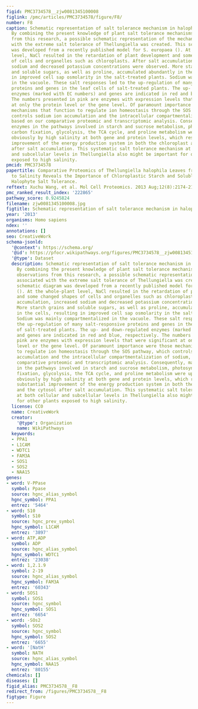 ```yaml
---
figid: PMC3734578__zjw0081345100008
figlink: /pmc/articles/PMC3734578/figure/F8/
number: F8
caption: Schematic representation of salt tolerance mechanism in halophyte Thellungiella.
  By combining the present knowledge of plant salt tolerance mechanisms and the observations
  from this research, a possible schematic representation of the mechanism associated
  with the extreme salt tolerance of Thellungiella was created. This schematic diagram
  was developed from a recently published model for S. europaea (). At the whole-plant
  level, NaCl resulted in the retardation of plant development and some changed shapes
  of cells and organelles such as chloroplasts. After salt accumulation, increased
  sodium and decreased potassium concentrations were observed. More starch grains
  and soluble sugars, as well as proline, accumulated abundantly in the cells, resulting
  in improved cell sap osmolarity in the salt-treated plants. Sodium was mainly compartmentalized
  in the vacuole. These salt responses led to the up-regulation of many salt-responsive
  proteins and genes in the leaf cells of salt-treated plants. The up- and down-regulated
  enzymes (marked with EC numbers) and genes are indicated in red and blue, respectively.
  The numbers presented in pink are enzymes with expression levels that were significant
  at only the protein level or the gene level. Of paramount importance were those
  mechanisms that function to regulate ion homeostasis through the SOS pathway, which
  controls sodium ion accumulation and the intracellular compartmentalization of sodium,
  based on our comparative proteomic and transcriptomic analysis. Consequently, many
  enzymes in the pathways involved in starch and sucrose metabolism, photosynthesis,
  carbon fixation, glycolysis, the TCA cycle, and proline metabolism were up-regulated
  obviously by high salinity at both gene and protein levels, which resulted in substantial
  improvement of the energy production system in both the chloroplast and the cytosol
  after salt accumulation. This systematic salt tolerance mechanism at both cellular
  and subcellular levels in Thellungiella also might be important for other plants
  exposed to high salinity.
pmcid: PMC3734578
papertitle: Comparative Proteomics of Thellungiella halophila Leaves from Plants Subjected
  to Salinity Reveals the Importance of Chloroplastic Starch and Soluble Sugars in
  Halophyte Salt Tolerance.
reftext: Xuchu Wang, et al. Mol Cell Proteomics. 2013 Aug;12(8):2174-2195.
pmc_ranked_result_index: '222865'
pathway_score: 0.9245824
filename: zjw0081345100008.jpg
figtitle: Schematic representation of salt tolerance mechanism in halophyte Thellungiella
year: '2013'
organisms: Homo sapiens
ndex: ''
annotations: []
seo: CreativeWork
schema-jsonld:
  '@context': https://schema.org/
  '@id': https://pfocr.wikipathways.org/figures/PMC3734578__zjw0081345100008.html
  '@type': Dataset
  description: Schematic representation of salt tolerance mechanism in halophyte Thellungiella.
    By combining the present knowledge of plant salt tolerance mechanisms and the
    observations from this research, a possible schematic representation of the mechanism
    associated with the extreme salt tolerance of Thellungiella was created. This
    schematic diagram was developed from a recently published model for S. europaea
    (). At the whole-plant level, NaCl resulted in the retardation of plant development
    and some changed shapes of cells and organelles such as chloroplasts. After salt
    accumulation, increased sodium and decreased potassium concentrations were observed.
    More starch grains and soluble sugars, as well as proline, accumulated abundantly
    in the cells, resulting in improved cell sap osmolarity in the salt-treated plants.
    Sodium was mainly compartmentalized in the vacuole. These salt responses led to
    the up-regulation of many salt-responsive proteins and genes in the leaf cells
    of salt-treated plants. The up- and down-regulated enzymes (marked with EC numbers)
    and genes are indicated in red and blue, respectively. The numbers presented in
    pink are enzymes with expression levels that were significant at only the protein
    level or the gene level. Of paramount importance were those mechanisms that function
    to regulate ion homeostasis through the SOS pathway, which controls sodium ion
    accumulation and the intracellular compartmentalization of sodium, based on our
    comparative proteomic and transcriptomic analysis. Consequently, many enzymes
    in the pathways involved in starch and sucrose metabolism, photosynthesis, carbon
    fixation, glycolysis, the TCA cycle, and proline metabolism were up-regulated
    obviously by high salinity at both gene and protein levels, which resulted in
    substantial improvement of the energy production system in both the chloroplast
    and the cytosol after salt accumulation. This systematic salt tolerance mechanism
    at both cellular and subcellular levels in Thellungiella also might be important
    for other plants exposed to high salinity.
  license: CC0
  name: CreativeWork
  creator:
    '@type': Organization
    name: WikiPathways
  keywords:
  - PPA1
  - L1CAM
  - WDTC1
  - FAM3A
  - SOS1
  - SOS2
  - NAA15
genes:
- word: V-PPase
  symbol: Ppase
  source: hgnc_alias_symbol
  hgnc_symbol: PPA1
  entrez: '5464'
- word: S10
  symbol: S10
  source: hgnc_prev_symbol
  hgnc_symbol: L1CAM
  entrez: '3897'
- word: ATP,ADP
  symbol: ADP
  source: hgnc_alias_symbol
  hgnc_symbol: WDTC1
  entrez: '23038'
- word: 1,2.1.9
  symbol: 2-19
  source: hgnc_alias_symbol
  hgnc_symbol: FAM3A
  entrez: '60343'
- word: SOS1
  symbol: SOS1
  source: hgnc_symbol
  hgnc_symbol: SOS1
  entrez: '6654'
- word: -SOs2
  symbol: SOS2
  source: hgnc_symbol
  hgnc_symbol: SOS2
  entrez: '6655'
- word: '[NatH'
  symbol: NATH
  source: hgnc_alias_symbol
  hgnc_symbol: NAA15
  entrez: '80155'
chemicals: []
diseases: []
figid_alias: PMC3734578__F8
redirect_from: /figures/PMC3734578__F8
figtype: Figure
---
```


